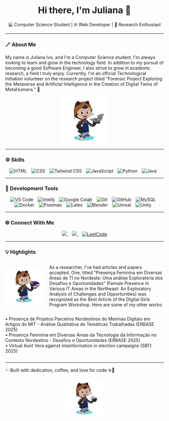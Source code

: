 <h1 align="center">Hi there, I'm Juliana 👋</h1>

<p align="center">
  💻 Computer Science Student | 🌐 Web Developer | 🔬 Research Enthusiast
</p>

---

### 🪄 About Me

My name is Juliana Ivo, and I'm a Computer Science student. I'm always looking to learn and grow in the technology field. In addition to my pursuit of becoming a good Software Engineer, I also strive to grow in academic research, a field I truly enjoy. Currently, I'm an official Technological Initiation volunteer on the research project titled "Forensic Project Exploring the Metaverse and Artificial Intelligence in the Creation of Digital Twins of MetaHumans." 🚀  

<p align="center">
  <img src="octocat-notebook.png" width="150px" alt="Octocat 2" />
</p>

---

### ⚙ Skills

<div align="center">

<img 
    alt="HTML"
    title="HTML" 
    width="30px" 
    style="padding-right: 10px;" 
    src="https://cdn.jsdelivr.net/gh/devicons/devicon@latest/icons/html5/html5-original.svg" 
/>
<img 
    alt="CSS" 
    title="CSS"
    width="30px" 
    style="padding-right: 10px;" 
    src="https://cdn.jsdelivr.net/gh/devicons/devicon@latest/icons/css3/css3-original.svg" 
/>
<img 
    alt="Tailwind CSS" 
    title="TailwindCSS"
    width="30px" 
    style="padding-right: 10px;" 
    src="https://cdn.jsdelivr.net/gh/devicons/devicon@latest/icons/tailwindcss/tailwindcss-original.svg" 
/>
<img 
    alt="JavaScript" 
    title="JavaScript"
    width="30px" 
    style="padding-right: 10px;" 
    src="https://cdn.jsdelivr.net/gh/devicons/devicon@latest/icons/javascript/javascript-original.svg" 
/>
<img 
    alt="Python" 
    title="Python"
    width="30px" 
    style="padding-right: 10px;" 
    src="https://cdn.jsdelivr.net/gh/devicons/devicon@latest/icons/python/python-original.svg" 
/>
<img 
    alt="Java" 
    title="Java"
    width="30px" 
    style="padding-right: 10px;" 
    src="https://cdn.jsdelivr.net/gh/devicons/devicon@latest/icons/java/java-original.svg"
/>

</div>

---

### 🧰 Development Tools

<div align="center">

<img 
    alt="VS Code" 
    title="VScode"
    width="30px" 
    style="padding-right: 10px;" 
    src="https://cdn.jsdelivr.net/gh/devicons/devicon@latest/icons/vscode/vscode-original.svg" 
/>
<img 
    alt="Intellij" 
    title="Intellij"
    width="30px" 
    style="padding-right: 10px;" 
    src="https://cdn.jsdelivr.net/gh/devicons/devicon@latest/icons/intellij/intellij-original.svg" 
/>
<img 
    alt="Google Colab" 
    title="Google Colab"
    width="30px" 
    style="padding-right: 10px;" 
    src="https://cdn.jsdelivr.net/gh/devicons/devicon@latest/icons/googlecolab/googlecolab-original.svg" 
/>
<img 
    alt="Git" 
    title="Git"
    width="30px" 
    style="padding-right: 10px;" 
    src="https://cdn.jsdelivr.net/gh/devicons/devicon@latest/icons/git/git-original.svg" 
/>
<img 
    alt="GitHub" 
    title="GitHub"
    width="30px" 
    style="padding-right: 10px;" 
    src="https://cdn.jsdelivr.net/gh/devicons/devicon@latest/icons/github/github-original.svg" 
/>
<img 
    alt="MySQL" 
    title="MySQL"
    width="30px" 
    style="padding-right: 10px;" 
    src="https://cdn.jsdelivr.net/gh/devicons/devicon@latest/icons/mysql/mysql-original.svg" 
/>
<img 
    alt="Docker" 
    title="Docker"
    width="30px" 
    style="padding-right: 10px;" 
    src="https://cdn.jsdelivr.net/gh/devicons/devicon@latest/icons/docker/docker-plain.svg" 
/>
<img 
    alt="Postman" 
    title="Postman"
    width="30px" 
    style="padding-right: 10px;" 
    src="https://cdn.jsdelivr.net/gh/devicons/devicon@latest/icons/postman/postman-original.svg"
/>
<img 
    alt="Latex" 
    title="Latex"
    width="30px" 
    style="padding-right: 10px;" 
    src="https://cdn.jsdelivr.net/gh/devicons/devicon@latest/icons/latex/latex-original.svg" 
/>
<img 
    alt="Blender" 
    title="Blender"
    width="30px" 
    style="padding-right: 10px;" 
    src="https://cdn.jsdelivr.net/gh/devicons/devicon@latest/icons/blender/blender-original.svg" 
/>
<img 
    alt="Unreal" 
    title="Unreal"
    width="30px" 
    style="padding-right: 10px;" 
    src="https://cdn.jsdelivr.net/gh/devicons/devicon@latest/icons/unrealengine/unrealengine-original.svg" 
/>
<img 
    alt="Unity" 
    title="Unity"
    width="30px" 
    style="padding-right: 10px;" 
    src="https://cdn.jsdelivr.net/gh/devicons/devicon@latest/icons/unity/unity-original.svg" 
/>

</div>

---

### 🌐 Connect With Me

<div align="center">

<a href="https://www.linkedin.com/in/juliana-ivo/" target="_blank">
  <img src="https://cdn.jsdelivr.net/gh/devicons/devicon@latest/icons/linkedin/linkedin-original.svg" width= 30px/>
</a>
&nbsp;&nbsp;
<a href="https://github.com/julianaivo">
  <img src="https://cdn.jsdelivr.net/gh/devicons/devicon@latest/icons/github/github-original.svg" width= 30px/>
</a>
&nbsp;&nbsp;
<a href="https://leetcode.com/u/Juliana_Ivo/">
  <img
    alt="LeetCode"
    src="https://cdn.jsdelivr.net/gh/devicons/devicon@latest/icons/leetcode/leetcode-original.svg"
    width= 30px
    />
</a>
</div>

---
### 💡 Highlights

<div align="center" style="display: flex; align-items: center; justify-content: center; gap: 20px;">
  <img src="octocat-book.png" width="120px" alt="Octocat" />
  <p style="max-width: 400px; text-align: left;">As a researcher, I've had articles and papers accepted. One, titled "Presença Feminina em Diversas Áreas de TI no Nordeste: Uma análise Exploratória dos Desafios e Oportunidades” (Female Presence in Various IT Areas in the Northeast: An Exploratory Analysis of Challenges and Opportunities) was recognized as the Best Article of the Digital Girls Program Workshop. Here are some of my other works: </p>
</div>

<div align="left" style="display: flex; align-items: center; justify-content: center; gap: 20px;">
  <p>
    • Presença de Projetos Parceiros Nordestinos do Meninas Digitais em Artigos do MIT - Análise Qualitativa de Temáticas Trabalhadas (ERBASE 2025)<br/>
    • Presença Feminina em Diversas Áreas da Tecnologia da Informação no Contexto Nordestino - Desafios e Oportunidades (ERBASE 2025)<br/>
    • Virtual Aunt Vera against misinformation in election campaigns (SBTI 2025)</p>
</div>

---

<p align="left">✨ Built with dedication, coffee, and love for code ☕💜</p>

<div align="right" style="display: flex; align-items: center; justify-content: center; gap: 20px;">
  <img src="octocat-coffee.png" width="120px" alt="Octocat" />
</div>
